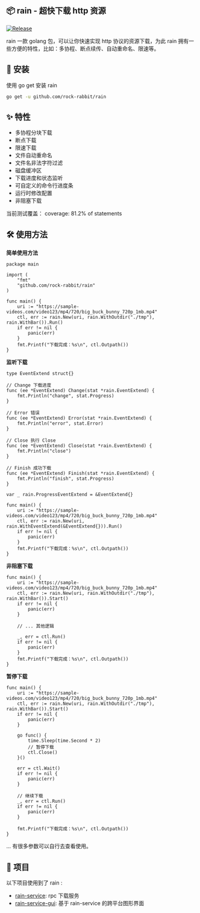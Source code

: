 ## 📦 rain - 超快下载 http 资源

[![Release](https://img.shields.io/github/v/release/rock-rabbit/rain)](https://github.com/rock-rabbit/rain/releases)

rain 一款 golang 包，可以让你快速实现 http 协议的资源下载，为此 rain 拥有一些方便的特性，比如：多协程、断点续传、自动重命名、限速等。

## 🚀 安装

使用 go get 安装 rain

``` sh
go get -u github.com/rock-rabbit/rain
```

## ✨ 特性

- 多协程分块下载
- 断点下载
- 限速下载
- 文件自动重命名
- 文件名非法字符过滤
- 磁盘缓冲区
- 下载进度和状态监听
- 可自定义的命令行进度条
- 运行时修改配置
- 非阻塞下载

当前测试覆盖： coverage: 81.2% of statements

## 🛠️ 使用方法

**简单使用方法**

``` golang
package main

import (
	"fmt"
	"github.com/rock-rabbit/rain"
)

func main() {
	uri := "https://sample-videos.com/video123/mp4/720/big_buck_bunny_720p_1mb.mp4"
	ctl, err := rain.New(uri, rain.WithOutdir("./tmp"), rain.WithBar()).Run()
	if err != nil {
		panic(err)
	}
	fmt.Printf("下载完成：%s\n", ctl.Outpath())
}
```

**监听下载**

``` golang
type EventExtend struct{}

// Change 下载进度
func (ee *EventExtend) Change(stat *rain.EventExtend) {
	fmt.Println("change", stat.Progress)
}

// Error 错误
func (ee *EventExtend) Error(stat *rain.EventExtend) {
	fmt.Println("error", stat.Error)
}

// Close 执行 Close
func (ee *EventExtend) Close(stat *rain.EventExtend) {
	fmt.Println("close")
}

// Finish 成功下载
func (ee *EventExtend) Finish(stat *rain.EventExtend) {
	fmt.Println("finish", stat.Progress)
}

var _ rain.ProgressEventExtend = &EventExtend{}

func main() {
	uri := "https://sample-videos.com/video123/mp4/720/big_buck_bunny_720p_1mb.mp4"
	ctl, err := rain.New(uri, rain.WithEventExtend(&EventExtend{})).Run()
	if err != nil {
		panic(err)
	}
	fmt.Printf("下载完成：%s\n", ctl.Outpath())
}
```

**非阻塞下载**

``` golang
func main() {
	uri := "https://sample-videos.com/video123/mp4/720/big_buck_bunny_720p_1mb.mp4"
	ctl, err := rain.New(uri, rain.WithOutdir("./tmp"), rain.WithBar()).Start()
	if err != nil {
		panic(err)
	}

	// ... 其他逻辑

	_, err = ctl.Run()
	if err != nil {
		panic(err)
	}
	fmt.Printf("下载完成：%s\n", ctl.Outpath())
}
```

**暂停下载**

```golang
func main() {
	uri := "https://sample-videos.com/video123/mp4/720/big_buck_bunny_720p_1mb.mp4"
	ctl, err := rain.New(uri, rain.WithOutdir("./tmp"), rain.WithBar()).Start()
	if err != nil {
		panic(err)
	}

	go func() {
		time.Sleep(time.Second * 2)
		// 暂停下载
		ctl.Close()
	}()

	err = ctl.Wait()
	if err != nil {
		panic(err)
	}

	// 继续下载
	_, err = ctl.Run()
	if err != nil {
		panic(err)
	}

	fmt.Printf("下载完成：%s\n", ctl.Outpath())
}
```
...
有很多参数可以自行去查看使用。

## 🎨 项目
以下项目使用到了 rain :

* [rain-service](https://github.com/rock-rabbit/rain-service): rpc 下载服务
* [rain-service-gui](https://github.com/rock-rabbit/rain-service-gui): 基于 rain-service 的跨平台图形界面